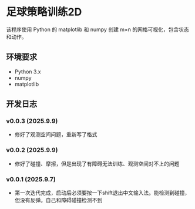 # 足球策略训练2D

该程序使用 Python 的 matplotlib 和 numpy 创建 m×n 的网格可视化，包含状态和动作。


## 环境要求

- Python 3.x
- numpy
- matplotlib


## 开发日志
### v0.0.3 (2025.9.9)
- 修好了观测空间问题，重新写了格式
### v0.0.2 (2025.9.9)
- 修好了碰撞、摩擦，但是出现了有障碍无法训练、观测空间对不上的问题
### v0.0.1 (2025.9.7)
- 第一次迭代完成，启动后必须要按一下shift退出中文输入法。能检测到碰撞，但没有反弹。自己和障碍碰撞检测不到
